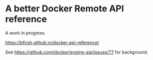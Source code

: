 # A better Docker Remote API reference

A work in progress.

https://bfirsh.github.io/docker-api-reference/

See https://github.com/docker/engine-api/issues/77 for background.
